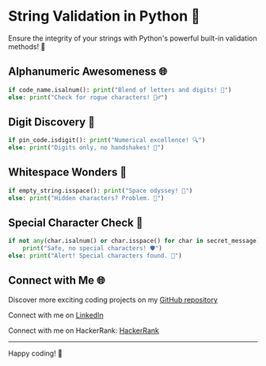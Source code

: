 # String Validation in Python 🚀
Ensure the integrity of your strings with Python's powerful built-in validation methods! 🧐

## Alphanumeric Awesomeness 🌐
```python
if code_name.isalnum(): print("Blend of letters and digits! 🤖")
else: print("Check for rogue characters! 🕵️‍♂️")
```

## Digit Discovery 🔢
```python
if pin_code.isdigit(): print("Numerical excellence! 🔍")
else: print("Digits only, no handshakes! 🚫")
```

## Whitespace Wonders 🌌
```python
if empty_string.isspace(): print("Space odyssey! 🚀")
else: print("Hidden characters? Problem. 🤨")
```

## Special Character Check 🧷
```python
if not any(char.isalnum() or char.isspace() for char in secret_message):
    print("Safe, no special characters! 🛡️")
else: print("Alert! Special characters found. 🚨")
```


## Connect with Me 🌐 

Discover more exciting coding projects on my [GitHub repository](https://github.com/Maham-j)

Connect with me on [LinkedIn](https://www.linkedin.com/in/maham-jamil-268584267)

Connect with me on HackerRank: [HackerRank ](https://www.hackerrank.com/maham_jamil)

---

Happy coding! 🚀
